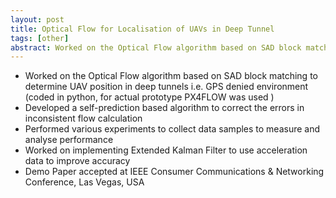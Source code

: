 ```yaml
---
layout: post
title: Optical Flow for Localisation of UAVs in Deep Tunnel
tags: [other]
abstract: Worked on the Optical Flow algorithm based on SAD block matching to determine UAV position in deep tunnels i.e. GPS denied environment.
---
```

- Worked on the Optical Flow algorithm based on SAD block matching to determine UAV position in
deep tunnels i.e. GPS denied environment (coded in python, for actual prototype PX4FLOW was used )
- Developed a self-prediction based algorithm to correct the errors in inconsistent flow calculation
- Performed various experiments to collect data samples to measure and analyse performance
- Worked on implementing Extended Kalman Filter to use acceleration data to improve accuracy
- Demo Paper accepted at IEEE Consumer Communications & Networking Conference, Las Vegas, USA
